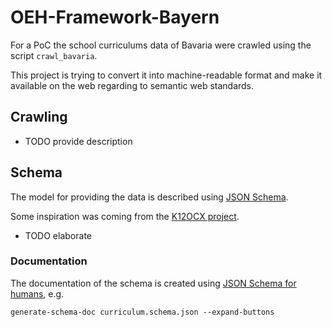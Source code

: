 # OEH-Framework-Bayern

For a PoC the school curriculums data of Bavaria were crawled using the script `crawl_bavaria`.

This project is trying to convert it into machine-readable format and make it available on the web regarding to semantic web standards.

## Crawling

- TODO provide description

## Schema

The model for providing the data is described using [JSON Schema](https://json-schema.org/).

Some inspiration was coming from the [K12OCX project](https://k12ocx.github.io/k12ocx-specs/). 

- TODO elaborate

### Documentation

The documentation of the schema is created using [JSON Schema for humans](https://github.com/coveooss/json-schema-for-humans), e.g.

`generate-schema-doc curriculum.schema.json --expand-buttons`

